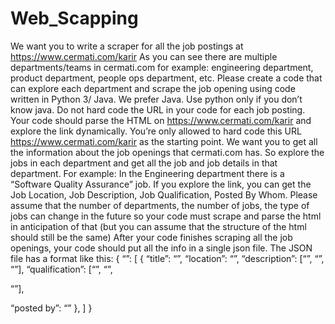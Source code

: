 # Web_Scapping
We want you to write a scraper for all the job postings at https://www.cermati.com/karir
As you can see there are multiple departments/teams in cermati.com for example: engineering
department, product department, people ops department, etc. Please create a code that can
explore each department and scrape the job opening using code written in Python 3/ Java.
We prefer Java. Use python only if you don’t know java. Do not hard code the URL in your
code for each job posting. Your code should parse the HTML on https://www.cermati.com/karir
and explore the link dynamically. You’re only allowed to hard code this URL
https://www.cermati.com/karir as the starting point.
We want you to get all the information about the job openings that cermati.com has. So explore
the jobs in each department and get all the job and job details in that department. For example:
In the Engineering department there is a “Software Quality Assurance” job. If you explore the
link, you can get the Job Location, Job Description, Job Qualification, Posted By Whom.
Please assume that the number of departments, the number of jobs, the type of jobs can
change in the future so your code must scrape and parse the html in anticipation of that (but
you can assume that the structure of the html should still be the same)
After your code finishes scraping all the job openings, your code should put all the info in a
single json file.
The JSON file has a format like this:
{
“<Department name>”: [
{ “title”: “<job title>”,
“location”: “<job location>”,
“description”: [“<job desc>”, “<job desc>”, “<job desc>”],
“qualification”: [“<qualification>”, “<qualification>”,

“<qualification>”],

“posted by”: “<job poster>”
},
]
}

